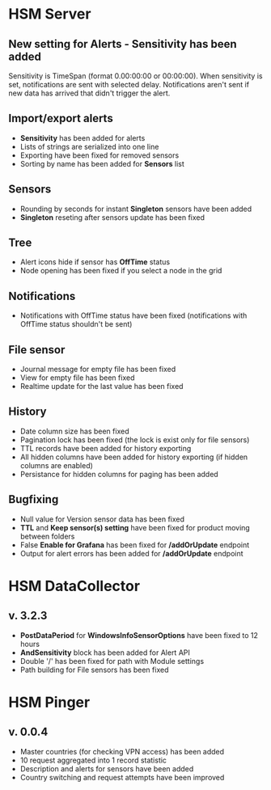 # HSM Server

## New setting for Alerts - **Sensitivity** has been added
Sensitivity is TimeSpan (format 0.00:00:00 or 00:00:00). When sensitivity is set, notifications are sent with selected delay. Notifications aren't sent if new data has arrived that didn't trigger the alert.

## Import/export alerts
* **Sensitivity** has been added for alerts
* Lists of strings are serialized into one line
* Exporting have been fixed for removed sensors
* Sorting by name has been added for **Sensors** list

## Sensors
* Rounding by seconds for instant **Singleton** sensors have been added
* **Singleton** reseting after sensors update has been fixed

## Tree
* Alert icons hide if sensor has **OffTime** status
* Node opening has been fixed if you select a node in the grid

## Notifications
* Notifications with OffTime status have been fixed (notifications with OffTime status shouldn't be sent)

## File sensor
* Journal message for empty file has been fixed
* View for empty file has been fixed
* Realtime update for the last value has been fixed

## History
* Date column size has been fixed
* Pagination lock has been fixed (the lock is exist only for file sensors)
* TTL records have been added for history exporting
* All hidden columns have been added for history exporting (if hidden columns are enabled)
* Persistance for hidden columns for paging has been added

## Bugfixing
* Null value for Version sensor data has been fixed
* **TTL** and **Keep sensor(s) setting** have been fixed for product moving between folders
* False **Enable for Grafana** has been fixed for **/addOrUpdate** endpoint
* Output for alert errors has been added for **/addOrUpdate** endpoint

# HSM DataCollector 

## v. 3.2.3
* **PostDataPeriod** for **WindowsInfoSensorOptions** have been fixed to 12 hours
* **AndSensitivity** block has been added for Alert API
* Double '/' has been fixed for path with Module settings
* Path building for File sensors has been fixed

# HSM Pinger

## v. 0.0.4
* Master countries (for checking VPN access) has been added
* 10 request aggregated into 1 record statistic
* Description and alerts for sensors have been added
* Country switching and request attempts have been improved